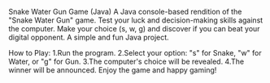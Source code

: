 Snake Water Gun Game (Java)
A Java console-based rendition of the "Snake Water Gun" game. Test your luck and decision-making skills against the computer. Make your choice (s, w, g) and discover if you can beat your digital opponent. A simple and fun Java project.

How to Play:
1.Run the program.
2.Select your option: "s" for Snake, "w" for Water, or "g" for Gun.
3.The computer's choice will be revealed.
4.The winner will be announced.
Enjoy the game and happy gaming!
